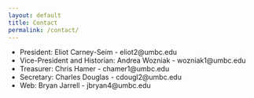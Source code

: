 ```yaml
---
layout: default
title: Contact
permalink: /contact/
---
```

<div class="row">

<div class="col-sm-8 blog-main">

  <div class="blog-post">
    <ul>
        <li>President: Eliot Carney-Seim - eliot2@umbc.edu</li>
        <li>Vice-President and Historian: Andrea Wozniak - wozniak1@umbc.edu</li>
        <li>Treasurer: Chris Hamer - chamer1@umbc.edu</li>
        <li>Secretary: Charles Douglas - cdougl2@umbc.edu</li>
        <li>Web: Bryan Jarrell - jbryan4@umbc.edu</li>
    </ul>

  </div><!-- /.blog-post -->


</div><!-- /.blog-main -->

</div><!-- /.row -->
